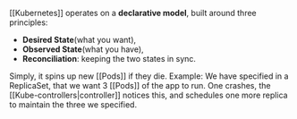 [[Kubernetes]] operates on a **declarative model**, built around three principles:

- **Desired State**(what you want),
- **Observed State**(what you have),
- **Reconciliation**: keeping the two states in sync.

Simply, it spins up new [[Pods]] if they die. Example: We have specified in a ReplicaSet, that we want 3 [[Pods]] of the app to run. One crashes, the [[Kube-controllers|controller]] notices this, and schedules one more replica to maintain the three we specified.

